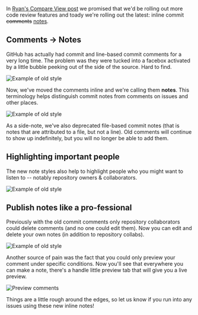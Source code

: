 <!-- -*-Markdown-*- -->

In [Ryan's Compare View post](http://github.com/blog/612-introducing-github-compare-view) we promised that we'd be rolling out more code review features and toady we're rolling out the latest: inline commit <strike>comments</strike> <ins>notes</ins>.

## Comments → Notes

GitHub has actually had commit and line-based commit comments for a very long time.  The problem was they were tucked into a facebox activated by a little bubble peeking out of the side of the source. Hard to find.

<div class="figure"><img src="http://share.kyleneath.com/captures/Dock-20100326-121823.jpg" alt="Example of old style" /></div>

Now, we've moved the comments inline and we're calling them **notes**.  This terminology helps distinguish commit notes from comments on issues and other places.

<div class="figure"><img src="http://share.kyleneath.com/captures/Dock-20100326-124550.jpg" alt="Example of old style" /></div>

As a side-note, we've also deprecated file-based commit notes (that is notes that are attributed to a file, but not a line). Old comments will continue to show up indefinitely, but you will no longer be able to add them.

## Highlighting important people

The new note styles also help to highlight people who you might want to listen to -- notably repository owners & collaborators.

<div class="figure"><img src="http://share.kyleneath.com/captures/Dock-20100326-124826.jpg" alt="Example of old style" /></div>

## Publish notes like a pro-fessional

Previously with the old commit comments only repository collaborators could delete comments (and no one could edit them).  Now you can edit and delete your own notes (in addition to repository collabs).

<div class="figure"><img src="http://share.kyleneath.com/captures/Dock-20100326-123313.jpg" alt="Example of old style" /></div>

Another source of pain was the fact that you could only preview your comment under specific conditions. Now you'll see that everywhere you can make a note, there's a handle little preview tab that will give you a live preview.

<div class="figure"><img src="http://share.kyleneath.com/captures/Dock-20100326-122933.jpg" alt="Preview comments" /></div>

Things are a little rough around the edges, so let us know if you run into any issues using these new inline notes!


